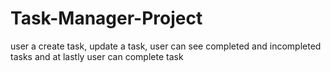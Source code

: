 # Task-Manager-Project
user a create task, update a task, user can see completed and incompleted tasks and at lastly user can complete task

